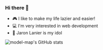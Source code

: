 ### Hi there 👋

- 🎮 I like to make my life lazier and easier!
- 💻 I'm very interested in web development
- 🌱 Jaron Lanier is my idol
  
![model-map's GitHub stats](https://github-readme-stats.vercel.app/api?username=model-map&count_private=true&show_icons=true&theme=jolly)

<!--
**model-map/model-map** is a ✨ _special_ ✨ repository because its `README.md` (this file) appears on your GitHub profile.

Here are some ideas to get you started:

- 🔭 I’m currently working on ...
- 🌱 I’m currently learning ...
- 👯 I’m looking to collaborate on ...
- 🤔 I’m looking for help with ...
- 💬 Ask me about ...
- 📫 How to reach me: ...
- 😄 Pronouns: ...
- ⚡ Fun fact: ...
-->
